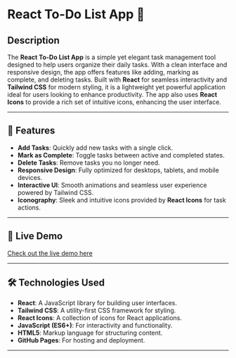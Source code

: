# React To-Do List App 📝

## **Description**
The **React To-Do List App** is a simple yet elegant task management tool designed to help users organize their daily tasks. With a clean interface and responsive design, the app offers features like adding, marking as complete, and deleting tasks. Built with **React** for seamless interactivity and **Tailwind CSS** for modern styling, it is a lightweight yet powerful application ideal for users looking to enhance productivity. The app also uses **React Icons** to provide a rich set of intuitive icons, enhancing the user interface.

---

## 🌟 Features

- **Add Tasks**: Quickly add new tasks with a single click.
- **Mark as Complete**: Toggle tasks between active and completed states.
- **Delete Tasks**: Remove tasks you no longer need.
- **Responsive Design**: Fully optimized for desktops, tablets, and mobile devices.
- **Interactive UI**: Smooth animations and seamless user experience powered by Tailwind CSS.
- **Iconography**: Sleek and intuitive icons provided by **React Icons** for task actions.

---

## 🚀 Live Demo

[Check out the live demo here](https://<your-username>.github.io/<repository-name>/)

---

## 🛠️ Technologies Used

- **React**: A JavaScript library for building user interfaces.
- **Tailwind CSS**: A utility-first CSS framework for styling.
- **React Icons**: A collection of icons for React applications.
- **JavaScript (ES6+)**: For interactivity and functionality.
- **HTML5**: Markup language for structuring content.
- **GitHub Pages**: For hosting and deployment.

---
